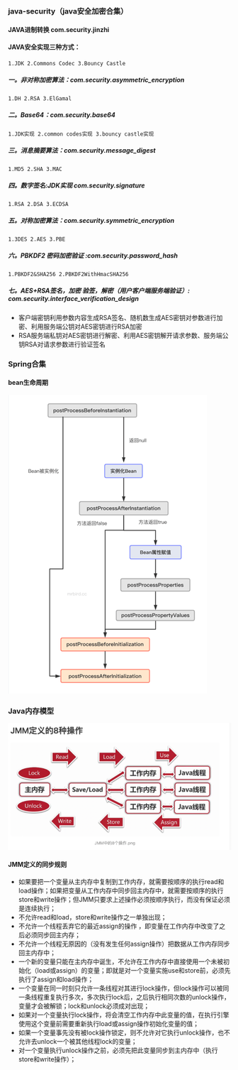 ### java-security（java安全加密合集）

#### JAVA进制转换 com.security.jinzhi


#### JAVA安全实现三种方式：

    1.JDK 2.Commons Codec 3.Bouncy Castle

##### 一。非对称加密算法：com.security.asymmetric_encryption

    1.DH 2.RSA 3.ElGamal

##### 二。Base64：com.security.base64

    1.JDK实现 2.common codes实现 3.bouncy castle实现

##### 三。消息摘要算法：com.security.message_digest

    1.MD5 2.SHA 3.MAC

##### 四。数字签名:JDK实现 com.security.signature

    1.RSA 2.DSA 3.ECDSA

##### 五。对称加密算法：com.security.symmetric_encryption

    1.3DES 2.AES 3.PBE

##### 六。PBKDF2 密码加密验证 :com.security.password_hash
    1.PBKDF2&SHA256 2.PBKDF2WithHmacSHA256

##### 七。AES+RSA签名，加密 验签，解密（用户客户端服务端验证）: com.security.interface_verification_design

- 客户端密钥利用参数内容生成RSA签名、随机数生成AES密钥对参数进行加密、利用服务端公钥对AES密钥进行RSA加密
- RSA服务端私钥对AES密钥进行解密、利用AES密钥解开请求参数、服务端公钥RSA对请求参数进行验证签名

### Spring合集
#### bean生命周期
![img.png](images/img.png)



### Java内存模型

![img_1.png](images/img_1.png)

#### JMM定义的同步规则
- 如果要把一个变量从主内存中复制到工作内存，就需要按顺序的执行read和load操作；如果把变量从工作内存中同步回主内存中，就需要按顺序的执行store和write操作；但JMM只要求上述操作必须按顺序执行，而没有保证必须是连续执行；
- 不允许read和load，store和write操作之一单独出现；
- 不允许一个线程丢弃它的最近assign的操作 ，即变量在工作内存中改变了之后必须同步回主内存；
- 不允许一个线程无原因的（没有发生任何assign操作）把数据从工作内存同步回主内存中；
- 一个新的变量只能在主内存中诞生，不允许在工作内存中直接使用一个未被初始化（load或assign）的变量；即就是对一个变量实施use和store前，必须先执行了assign和load操作；
- 一个变量在同一时刻只允许一条线程对其进行lock操作，但lock操作可以被同一条线程重复执行多次，多次执行lock后，之后执行相同次数的unlock操作，变量才会被解锁；lock和unlock必须成对出现；
- 如果对一个变量执行lock操作，将会清空工作内存中此变量的值，在执行引擎使用这个变量前需要重新执行load或assign操作初始化变量的值；
- 如果一个变量事先没有被lock操作锁定，则不允许对它执行unlock操作，也不允许去unlock一个被其他线程lock的变量；
- 对一个变量执行unlock操作之前，必须先把此变量同步到主内存中（执行store和write操作）；
